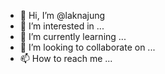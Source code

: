 - 👋 Hi, I’m @laknajung
- 👀 I’m interested in ...
- 🌱 I’m currently learning ...
- 💞️ I’m looking to collaborate on ...
- 📫 How to reach me ...

<!---
laknajung/laknajung is a ✨ special ✨ repository because its `README.md` (this file) appears on your GitHub profile.
You can click the Preview link to take a look at your changes.
--->
